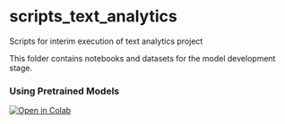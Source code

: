 # scripts_text_analytics
Scripts for interim execution of text analytics project

This folder contains notebooks and datasets for the model development stage.

### Using Pretrained Models

[![Open in Colab](https://colab.research.google.com/assets/colab-badge.svg)](https://colab.research.google.com/github/aravind-prabha/scripts_text_analytics/blob/main/Pretrained/Sentiment_Analysis_pretrained_SP.ipynb)

